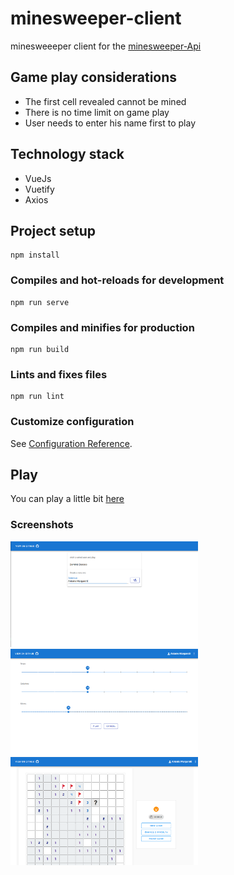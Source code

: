 # minesweeper-client

minesweeeper client for the [minesweeper-Api](https://github.com/pablogarzon/minesweeper-Api)

## Game play considerations
- The first cell revealed cannot be mined
- There is no time limit on game play
- User needs to enter his name first to play


## Technology stack
- VueJs
- Vuetify
- Axios

## Project setup
```
npm install
```

### Compiles and hot-reloads for development
```
npm run serve
```

### Compiles and minifies for production
```
npm run build
```

### Lints and fixes files
```
npm run lint
```

### Customize configuration
See [Configuration Reference](https://cli.vuejs.org/config/).

## Play
You can play a little bit [here](https://minesweeper-client-pg.herokuapp.com)

### Screenshots
<img src="./misc/login.PNG"
     alt="login" width="300px"/>
<img src="./misc/Settings.PNG"
     alt="gamePlay" width="300px" />
<img src="./misc/gamePlay.PNG"
     alt="gamePlay" width="300px" />
